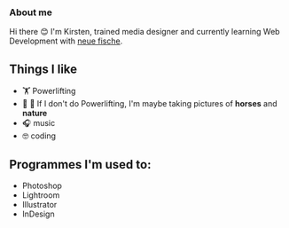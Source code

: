 ### About me

Hi there 😊 
I'm Kirsten, trained media designer and currently learning Web Development with [neue fische](https://www.neuefische.de). 

## Things I like 
- 🏋️ Powerlifting
- 🐴 🌱 If I don't do Powerlifting, I'm maybe taking pictures of **horses** and **nature**
- 🎧 music
- 🤓 coding

## Programmes I'm used to: 
- Photoshop 
- Lightroom
- Illustrator 
- InDesign
